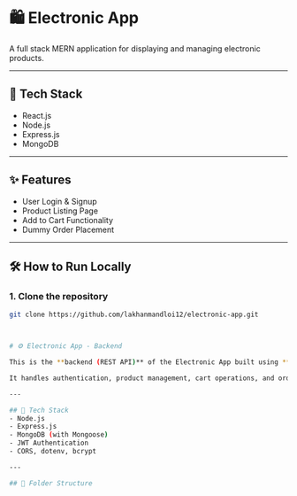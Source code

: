 # 🛍️ Electronic App

A full stack MERN application for displaying and managing electronic products.

---

## 🚀 Tech Stack
- React.js
- Node.js
- Express.js
- MongoDB

---

## ✨ Features
- User Login & Signup
- Product Listing Page
- Add to Cart Functionality
- Dummy Order Placement

---

## 🛠️ How to Run Locally

### 1. Clone the repository
```bash
git clone https://github.com/lakhanmandloi12/electronic-app.git



# ⚙️ Electronic App - Backend

This is the **backend (REST API)** of the Electronic App built using **Node.js, Express.js, and MongoDB**.

It handles authentication, product management, cart operations, and order placement.

---

## 🔧 Tech Stack
- Node.js
- Express.js
- MongoDB (with Mongoose)
- JWT Authentication
- CORS, dotenv, bcrypt

---

## 📁 Folder Structure


